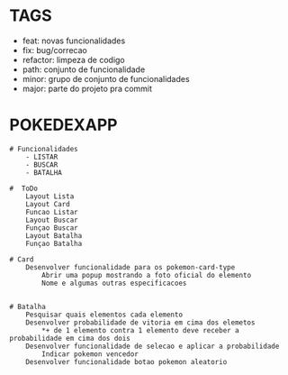 # TAGS
- feat: novas funcionalidades
- fix: bug/correcao
- refactor: limpeza de codigo
- path: conjunto de funcionalidade
- minor: grupo de conjunto de funcionalidades
- major: parte do projeto pra commit


# POKEDEXAPP
    # Funcionalidades
        - LISTAR
        - BUSCAR
        - BATALHA

    #  ToDo
        Layout Lista
        Layout Card
        Funcao Listar
        Layout Buscar
        Funçao Buscar
        Layout Batalha
        Funçao Batalha

    # Card
        Desenvolver funcionalidade para os pokemon-card-type
            Abrir uma popup mostrando a foto oficial do elemento
            Nome e algumas outras especificacoes


    # Batalha
        Pesquisar quais elementos cada elemento
        Desenvolver probabilidade de vitoria em cima dos elemetos
            *+ de 1 elemento contra 1 elemento deve receber a probabilidade em cima dos dois
        Desenvolver funcionalidade de selecao e aplicar a probabilidade
            Indicar pokemon vencedor
        Desenvolver funcionalidade botao pokemon aleatorio  
        
    